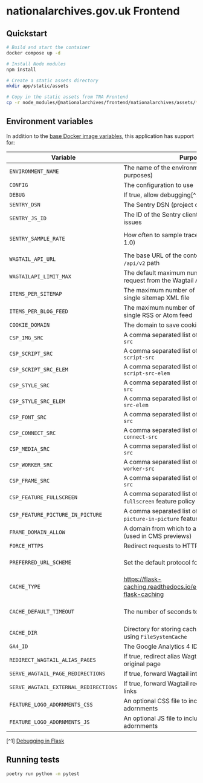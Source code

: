 # nationalarchives.gov.uk Frontend

## Quickstart

```sh
# Build and start the container
docker compose up -d

# Install Node modules
npm install

# Create a static assets directory
mkdir app/static/assets

# Copy in the static assets from TNA Frontend
cp -r node_modules/@nationalarchives/frontend/nationalarchives/assets/* app/static/assets
```

## Environment variables

In addition to the [base Docker image variables](https://github.com/nationalarchives/docker/blob/main/docker/tna-python/README.md#environment-variables), this application has support for:

| Variable                              | Purpose                                                                     | Default                                        |
| ------------------------------------- | --------------------------------------------------------------------------- | ---------------------------------------------- |
| `ENVIRONMENT_NAME`                    | The name of the environment (for reporting purposes)                        | `production`                                   |
| `CONFIG`                              | The configuration to use                                                    | `config.Production`                            |
| `DEBUG`                               | If true, allow debugging[^1]                                                | `False`                                        |
| `SENTRY_DSN`                          | The Sentry DSN (project code)                                               | _none_                                         |
| `SENTRY_JS_ID`                        | The ID of the Sentry client project to catch issues                         | _none_                                         |
| `SENTRY_SAMPLE_RATE`                  | How often to sample traces and profiles (0-1.0)                             | production: `0.1`, staging: `1`, develop: `0`  |
| `WAGTAIL_API_URL`                     | The base URL of the content API, including the `/api/v2` path               | _none_                                         |
| `WAGTAILAPI_LIMIT_MAX`                | The default maximum number of items to request from the Wagtail API         | `20`                                           |
| `ITEMS_PER_SITEMAP`                   | The maximum number of items to add to a single sitemap XML file             | `500`                                          |
| `ITEMS_PER_BLOG_FEED`                 | The maximum number of items to add to a single RSS or Atom feed             | `50`                                           |
| `COOKIE_DOMAIN`                       | The domain to save cookie preferences against                               | _none_                                         |
| `CSP_IMG_SRC`                         | A comma separated list of CSP rules for `img-src`                           | `'self'`                                       |
| `CSP_SCRIPT_SRC`                      | A comma separated list of CSP rules for `script-src`                        | `'self'`                                       |
| `CSP_SCRIPT_SRC_ELEM`                 | A comma separated list of CSP rules for `script-src-elem`                   | `'self'`                                       |
| `CSP_STYLE_SRC`                       | A comma separated list of CSP rules for `style-src`                         | `'self'`                                       |
| `CSP_STYLE_SRC_ELEM`                  | A comma separated list of CSP rules for `style-src-elem`                    | `'self'`                                       |
| `CSP_FONT_SRC`                        | A comma separated list of CSP rules for `font-src`                          | `'self'`                                       |
| `CSP_CONNECT_SRC`                     | A comma separated list of CSP rules for `connect-src`                       | `'self'`                                       |
| `CSP_MEDIA_SRC`                       | A comma separated list of CSP rules for `media-src`                         | `'self'`                                       |
| `CSP_WORKER_SRC`                      | A comma separated list of CSP rules for `worker-src`                        | `'self'`                                       |
| `CSP_FRAME_SRC`                       | A comma separated list of CSP rules for `frame-src`                         | `'self'`                                       |
| `CSP_FEATURE_FULLSCREEN`              | A comma separated list of rules for the `fullscreen` feature policy         | `'self'`                                       |
| `CSP_FEATURE_PICTURE_IN_PICTURE`      | A comma separated list of rules for the `picture-in-picture` feature policy | `'self'`                                       |
| `FRAME_DOMAIN_ALLOW`                  | A domain from which to allow frame embedding (used in CMS previews)         | _none_                                         |
| `FORCE_HTTPS`                         | Redirect requests to HTTPS as part of the CSP                               | _none_                                         |
| `PREFERRED_URL_SCHEME`                | Set the default protocol for generating links                               | production/staging: `https`, develop: `http`   |
| `CACHE_TYPE`                          | https://flask-caching.readthedocs.io/en/latest/#configuring-flask-caching   | `FileSystemCache`                              |
| `CACHE_DEFAULT_TIMEOUT`               | The number of seconds to cache pages for                                    | production: `300`, staging: `10`, develop: `1` |
| `CACHE_DIR`                           | Directory for storing cached responses when using `FileSystemCache`         | `/tmp`                                         |
| `GA4_ID`                              | The Google Analytics 4 ID                                                   | _none_                                         |
| `REDIRECT_WAGTAIL_ALIAS_PAGES`        | If true, redirect alias Wagtail pages to their original page                | `True`                                         |
| `SERVE_WAGTAIL_PAGE_REDIRECTIONS`     | If true, forward Wagtail internal page redirects                            | `True`                                         |
| `SERVE_WAGTAIL_EXTERNAL_REDIRECTIONS` | If true, forward Wagtail redirects to external links                        | `True`                                         |
| `FEATURE_LOGO_ADORNMENTS_CSS`         | An optional CSS file to include for logo adornments                         | _none_                                         |
| `FEATURE_LOGO_ADORNMENTS_JS`          | An optional JS file to include for logo adornments                          | _none_                                         |

[^1] [Debugging in Flask](https://flask.palletsprojects.com/en/2.3.x/debugging/)

## Running tests

```sh
poetry run python -m pytest
```
